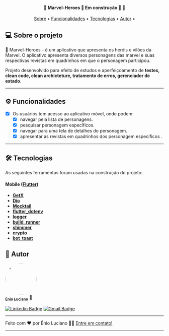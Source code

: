 <h4 align="center"> 
	🚧  Marvel-Heroes 🦸 Em construção 🚀 🚧
</h4>

<p align="center">
 <a href="#-sobre-o-projeto">Sobre</a> •
 <a href="#-funcionalidades">Funcionalidades</a> •
 <a href="#-tecnologias">Tecnologias</a> • 
 <a href="#-autor">Autor</a> • 
</p>


## 💻 Sobre o projeto

🦸 Marvel-Heroes - é um aplicativo que apresenta os heróis e vilões da Marvel. O aplicativo apresenta diversos personagens das marvel e suas respectivas revistas em quadrinhos em que o personagem participou.


Projeto desenvolvido para efeito de estudos e aperfeiçoamento de **testes, clean code, clean archicteture, tratamento de erros, gerenciador de estado**. 

---

## ⚙️ Funcionalidades

- [x] Os usuários tem acesso ao aplicativo móvel, onde podem:
  - [x] navegar pela lista de personagens.
  - [x] pesquisar personagem específicos.
  - [x] navegar para uma tela de detalhes do personagem.
  - [x] apresentar as revistas em quadrinhos dos personagem específicos .

---

## 🛠 Tecnologias

As seguintes ferramentas foram usadas na construção do projeto:

#### **Mobile**  ([Flutter](https://flutter.dev//))

-   **[GetX](https://pub.dev/packages/get/)**
-   **[Dio](https://pub.dev/packages/dio)**
-   **[Mocktail](https://pub.dev/packages/mocktail)**
-   **[flutter_dotenv](https://pub.dev/packages/flutter_dotenv)**
-   **[logger](https://pub.dev/packages/logger)**
-   **[build_runner](https://pub.dev/packages/build_runner)**
-   **[shimmer](https://pub.dev/packages/shimmer)**
-   **[crypto](https://pub.dev/packages/crypto)**
-   **[bot_toast](https://pub.dev/packages/bot_toast)**

## 🦸 Autor

<a href="https://github.com/enioluciano">
 <img style="border-radius: 50%;" src="https://avatars.githubusercontent.com/u/29754893?v=4" width="100px;" alt=""/>
 <br />
 <sub><b>Ênio Luciano</b></sub></a> 🚀
 <br />

[![Linkedin Badge](https://img.shields.io/badge/-Enio-blue?style=flat-square&logo=Linkedin&logoColor=white&link=https://www.linkedin.com/in/enio-barbosa/)](https://www.linkedin.com/in/enio-barbosa/) 
[![Gmail Badge](https://img.shields.io/badge/-eniolucianoo@gmail.com-c14438?style=flat-square&logo=Gmail&logoColor=white&link=mailto:eniolucianoo@gmail.com)](mailto:eniolucianoo@gmail.com)

---

Feito com ❤️ por Ênio Luciano 👋🏽 [Entre em contato!](https://www.linkedin.com/in/enio-barbosa/)

---
